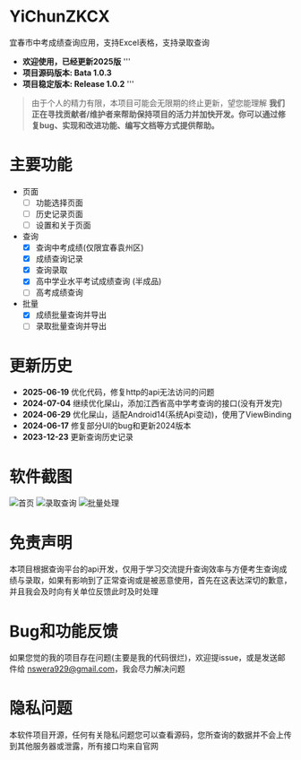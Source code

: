 # YiChunZKCX
宜春市中考成绩查询应用，支持Excel表格，支持录取查询

- **欢迎使用，已经更新2025版**
'''
- **项目源码版本: Bata 1.0.3**
- **项目稳定版本: Release 1.0.2**
'''
> 由于个人的精力有限，本项目可能会无限期的终止更新，望您能理解
> **我们正在寻找贡献者/维护者来帮助保持项目的活力并加快开发。你可以通过修复bug、实现和改进功能、编写文档等方式提供帮助。**

# 主要功能
- 页面
  - [ ] 功能选择页面
  - [ ] 历史记录页面
  - [ ] 设置和关于页面
- 查询
  - [x] 查询中考成绩(仅限宜春袁州区)
  - [x] 成绩查询记录
  - [x] 查询录取
  - [x] 高中学业水平考试成绩查询 (半成品)
  - [ ] 高考成绩查询
- 批量
  - [x] 成绩批量查询并导出
  - [ ] 录取批量查询并导出

# 更新历史
- **2025-06-19** 优化代码，修复http的api无法访问的问题
- **2024-07-04** 继续优化屎山，添加江西省高中学考查询的接口(没有开发完)
- **2024-06-29** 优化屎山，适配Android14(系统Api变动)，使用了ViewBinding
- **2024-06-17** 修复部分UI的bug和更新2024版本
- **2023-12-23** 更新查询历史记录

# 软件截图
![首页](image/home.jpg)
![录取查询](image/enroll.jpg)
![批量处理](image/excel.jpg)

# 免责声明
本项目根据查询平台的api开发，仅用于学习交流提升查询效率与方便考生查询成绩与录取，如果有影响到了正常查询或是被恶意使用，首先在这表达深切的歉意，并且我会及时向有关单位反馈此时及时处理

# Bug和功能反馈
如果您觉的我的项目存在问题(主要是我的代码很烂)，欢迎提issue，或是发送邮件给 nswera929@gmail.com，我会尽力解决问题

# 隐私问题
本软件项目开源，任何有关隐私问题您可以查看源码，您所查询的数据并不会上传到其他服务器或泄露，所有接口均来自官网
